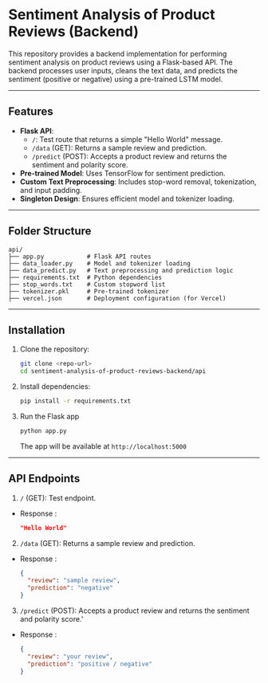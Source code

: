 # Sentiment Analysis of Product Reviews (Backend)

This repository provides a backend implementation for performing sentiment analysis on product reviews using a Flask-based API. The backend processes user inputs, cleans the text data, and predicts the sentiment (positive or negative) using a pre-trained LSTM model.

---

## Features
- **Flask API**:
  - `/`: Test route that returns a simple "Hello World" message.
  - `/data` (GET): Returns a sample review and prediction.
  - `/predict` (POST): Accepts a product review and returns the sentiment and polarity score.
- **Pre-trained Model**: Uses TensorFlow for sentiment prediction.
- **Custom Text Preprocessing**: Includes stop-word removal, tokenization, and input padding.
- **Singleton Design**: Ensures efficient model and tokenizer loading.

---

## Folder Structure
```plaintext
api/
├── app.py            # Flask API routes
├── data_loader.py    # Model and tokenizer loading
├── data_predict.py   # Text preprocessing and prediction logic
├── requirements.txt  # Python dependencies
├── stop_words.txt    # Custom stopword list
├── tokenizer.pkl     # Pre-trained tokenizer
├── vercel.json       # Deployment configuration (for Vercel)
```

---

## Installation

1. Clone the repository:
   ```bash
   git clone <repo-url>
   cd sentiment-analysis-of-product-reviews-backend/api
   ```

2. Install dependencies:
   ```bash
   pip install -r requirements.txt
   ```
   
3. Run the Flask app
   ```bash
   python app.py
   ```
   The app will be available at `http://localhost:5000`

---

## API Endpoints

1. `/` (GET): Test endpoint.
- Response :
    ```json
    "Hello World"
    ```
2. `/data` (GET): Returns a sample review and prediction.
- Response :
     ```json
     {
       "review": "sample review",
       "prediction": "negative"
     }
     ```
3. `/predict` (POST): Accepts a product review and returns the sentiment and polarity score.'
- Response :
    ```json
    {
      "review": "your review",
      "prediction": "positive / negative"
    }
    ```
    
